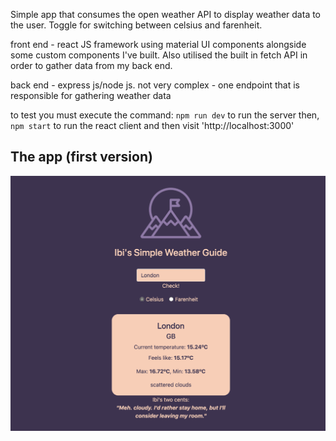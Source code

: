 Simple app that consumes the open weather API to display weather data to the user. Toggle for switching between celsius and farenheit. 

front end - react JS framework using material UI components alongside some custom components I've built. Also utilised the built in fetch API in order to gather data from my back end.

back end - express js/node js. not very complex - one endpoint that is responsible for gathering weather data

to test you must execute the command: `npm run dev` to run the server
then, `npm start` to run the react client
and then visit 'http://localhost:3000'




The app (first version)
---
![example](/public/images/example.png)